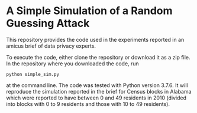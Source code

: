 # A Simple Simulation of a Random Guessing Attack

This repository provides the code used in the experiments reported in an amicus brief of data privacy experts.

To execute the code, either clone the repository or download it as a zip file. In the repository where you downloaded the code, run 

```python simple_sim.py```

at the command line. The code was tested with Python version 3.7.6. It will reproduce the simulation reported in the brief for Census blocks in Alabama which were reported to have between 0 and 49 residents in 2010 (divided into blocks with 0 to 9 residents and those with 10 to 49 residents). 






